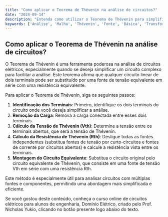 ```yaml
---
title: "Como aplicar o Teorema de Thévenin na análise de circuitos?"
date: "2024-09-14"
description: "Entenda como utilizar o Teorema de Thévenin para simplificar a análise de circuitos elétricos."
keywords: ['Análise', 'Malha', 'Thévenin', 'Fonte', 'Básica', 'Transformação', 'Exemplo']
---
```


## Como aplicar o Teorema de Thévenin na análise de circuitos?

O Teorema de Thévenin é uma ferramenta poderosa na análise de circuitos elétricos, especialmente quando se deseja simplificar um circuito complexo para facilitar a análise. Este teorema afirma que qualquer circuito linear de dois terminais pode ser substituído por uma fonte de tensão equivalente em série com uma resistência equivalente.

Para aplicar o Teorema de Thévenin, siga os seguintes passos:

1. **Identificação dos Terminais**: Primeiro, identifique os dois terminais do circuito onde você deseja simplificar a análise.
2. **Remoção da Carga**: Remova a carga conectada entre esses dois terminais.
3. **Cálculo da Tensão de Thévenin (Vth)**: Determine a tensão entre os terminais abertos, que será a tensão de Thévenin.
4. **Cálculo da Resistência de Thévenin (Rth)**: Desligue todas as fontes independentes (substitua fontes de tensão por curto-circuitos e fontes de corrente por circuitos abertos) e calcule a resistência vista entre os terminais.
5. **Montagem do Circuito Equivalente**: Substitua o circuito original pelo circuito equivalente de Thévenin, que consiste em uma fonte de tensão Vth em série com uma resistência Rth.

Este método é especialmente útil para analisar circuitos com múltiplas fontes e componentes, permitindo uma abordagem mais simplificada e eficiente.

Se você gostou deste conteúdo, conheça o curso online de circuitos elétricos para alunos de engenharia, Domínio Elétrico, criado pelo Prof. Nicholas Yukio, clicando no botão presente logo abaixo do texto.